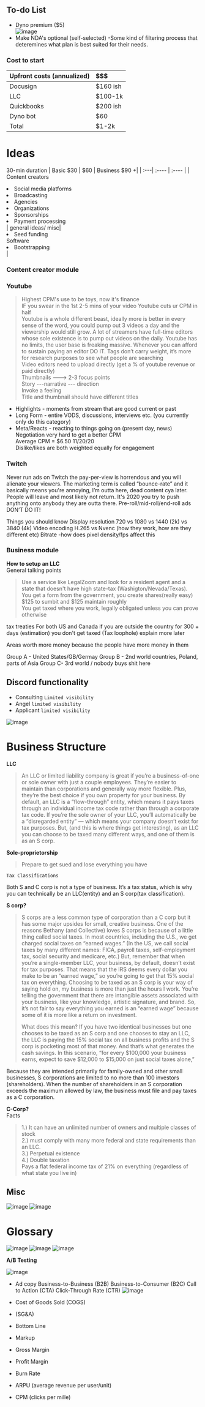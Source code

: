 ##  To-do List
- Dyno premium ($5) <br>
![image](https://user-images.githubusercontent.com/5509267/120494326-b6d0b880-c389-11eb-911d-e7b8a6267854.png)
- Make NDA's optional (self-selected)
-Some kind of filtering process that deteremines what plan is best suited for their needs. 

### Cost to start
| Upfront costs (annualized) | $$$ |
| :---|    :----  | 
| Docusign  | $160 ish | 
| LLC  | $100-1k | 
| Quickbooks | $200 ish| 
| Dyno bot |  $60| 
| Total |  $1-2k| 




# Ideas
30-min duration
| Basic $30 | $60 | Business $90 +| 
| :---|    :----   |  :---- | 
| Content creators<li>Social media platforms</li><li>Broadcasting</li><li>Agencies</li><li>Organizations</li><li>Sponsorships</li><li>Payment processing</li>                   | general ideas/ misc| <li>Seed funding</li>Software<li>Bootstrapping</li>  |  
     
### Content creator module <br>
### Youtube
>Highest CPM's use to be toys, now it's finance  <br>
IF you swear in the 1st 2-5 mins of your video Youtube cuts ur CPM in half <br>
Youtube is a whole different beast, ideally more is better in every sense of the word, you could pump out 3 videos a day and the viewership would still grow. A lot of streamers have full-time editors whose sole existence is to pump out videos on the daily. Youtube has no limits, the user base is freaking massive. Whenever you can afford to sustain paying an editor DO IT. 
Tags don’t carry weight, it’s more for research purposes to see what people are searching<br>
Video editors need to upload directly (get a % of youtube revenue or paid directly)<br>
Thumbnails ---> 2-3 focus points<br>
Story ---narrative --- direction <br>
Invoke a feeling<br>
Title and thumbnail should have different titles<br>
 * Highlights - moments from stream that are good current or past
 * Long Form - entire VODS, discussions, interviews etc. (you currently only do this category)
 * Meta/Reacts - reacting to things going on (present day, news)
Negotiation very hard to get a better CPM<br>
Average CPM = $6.50 11/20/20 <br>
Dislike/likes are both weighted equally for engagement<br>

### Twitch
Never run ads on Twitch the pay-per-view is horrendous and you will alienate your viewers. The marketing term is called “bounce-rate” and it basically means you're annoying, I’m outta here, dead content cya later. People will leave and most likely not return. It's 2020 you try to push anything onto anybody they are outta there. Pre-roll/mid-roll/end-roll ads DON’T DO IT!

Things you should know 
Display resolution 720 vs 1080 vs 1440 (2k) vs 3840 (4k)
Video encoding H.265 vs Nvenc (how they work, how are they different etc)
Bitrate -how does pixel density/fps affect this


### Business module <br>
**How to setup an LLC** <br>
General talking points  <br>
>Use a service like LegalZoom and look for a resident agent and a state that doesn't have high state-tax (Washigton/Nevada/Texas).  <br>
You get a form from the government, you create shares(really easy) <br>
$125 to sumbit and $125 maintain roughly <br>
You get taxed where you work, legally obligated unless you can prove otherwise 

tax treaties
For both US and Canada if you are outside the country for 300 + days (estimation) you don't get taxed (Tax loophole)
explain more later

Areas worth more money because the people have more money in them

Group A - United States/GB/Germay
Group B - 2nd world countries, Poland, parts of Asia
Group C- 3rd world / nobody buys shit here

## Discord functionality
- Consulting  `Limited visibility`
- Angel  `limited visibility`
- Applicant  `limited visibility`

![image](https://user-images.githubusercontent.com/5509267/120487282-d369f200-c383-11eb-9282-82bfa8c98ee4.png)


# Business Structure

**LLC**
> An LLC or limited liability company is great if you’re a business-of-one or sole owner with just a couple employees. They’re easier to maintain than corporations and generally way more flexible. Plus, they’re the best choice if you own property for your business.
By default, an LLC is a “flow-through” entity, which means it pays taxes through an individual income tax code rather than through a corporate tax code. If you’re the sole owner of your LLC, you’ll automatically be a “disregarded entity” — which means your company doesn’t exist for tax purposes. But, (and this is where things get interesting), as an LLC you can choose to be taxed many different ways, and one of them is as an S corp.


**Sole-proprietorship**
> Prepare to get sued and lose everything you have



`Tax Classifications`

Both S and C corp is not a type of business. It’s a tax status, which is why you can technically be an LLC(entity) and an S corp(tax classification).

**S corp?**
> S corps are a less common type of corporation than a C corp but it has some major upsides for small, creative business. One of the reasons Bethany (and Collective) loves S corps is because of a little thing called social taxes. In most countries, including the U.S., we get charged social taxes on “earned wages.” (In the US, we call social taxes by many different names: FICA, payroll taxes, self-employment tax, social security and medicare, etc.) But, remember that when you’re a single-member LLC, your business, by default, doesn’t exist for tax purposes. That means that the IRS deems every dollar you make to be an “earned wage,” so you’re going to get that 15% social tax on everything. Choosing to be taxed as an S corp is your way of saying hold on, my business is more than just the hours I work. You’re telling the government that there are intangible assets associated with your business, like your knowledge, artistic signature, and brand. So, it’s not fair to say everything you earned is an “earned wage” because some of it is more like a return on investment.
> 
> What does this mean? If you have two identical businesses but one chooses to be taxed as an S corp and one chooses to stay an LLC, the LLC is paying the 15% social tax on all business profits and the S corp is pocketing most of that money. And that’s what generates the cash savings. In this scenario, “for every $100,000 your business earns, expect to save $12,000 to $15,000 on just social taxes alone,”

Because they are intended primarily for family-owned and other small businesses, S corporations are limited to no more than 100 investors (shareholders). When the number of shareholders in an S corporation exceeds the maximum allowed by law, the business must file and pay taxes as a C corporation.

**C-Corp?** <br>
Facts
> 1.) It can have an unlimited number of owners and multiple classes of stock <br>
2.) must comply with many more federal and state requirements than an LLC. <br>
3.) Perpetual existence <br>
4.) Double taxation <br>
> Pays a flat federal income tax of 21% on everything (regardless of what state you live in)

## Misc
![image](https://user-images.githubusercontent.com/5509267/120495156-7160bb00-c38a-11eb-86fe-10d98acab287.png)
![image](https://user-images.githubusercontent.com/5509267/120495171-74f44200-c38a-11eb-8491-361c2d063ab5.png)

# Glossary
![image](https://user-images.githubusercontent.com/5509267/120489539-b6ceb980-c385-11eb-925d-87825135b0a1.png)
![image](https://user-images.githubusercontent.com/5509267/120489565-bb936d80-c385-11eb-89e0-a31a503a4405.png)
![image](https://user-images.githubusercontent.com/5509267/120489574-bdf5c780-c385-11eb-8518-11c2e4e3ad6d.png)

**A/B Testing**

![image](https://user-images.githubusercontent.com/5509267/120490235-3c526980-c386-11eb-82a2-4373ae520bd6.png)

- Ad copy
Business-to-Business (B2B)
Business-to-Consumer (B2C)
Call to Action (CTA)
Click-Through Rate (CTR)
![image](https://user-images.githubusercontent.com/5509267/120492152-d2d35a80-c387-11eb-8d1f-44b334d54a93.png)

- Cost of Goods Sold (COGS)
- (SG&A)
- Bottom Line
- Markup
- Gross Margin
- Profit Margin
- Burn Rate
- ARPU (average revenue per user/unit)
- CPM (clicks per mille)
